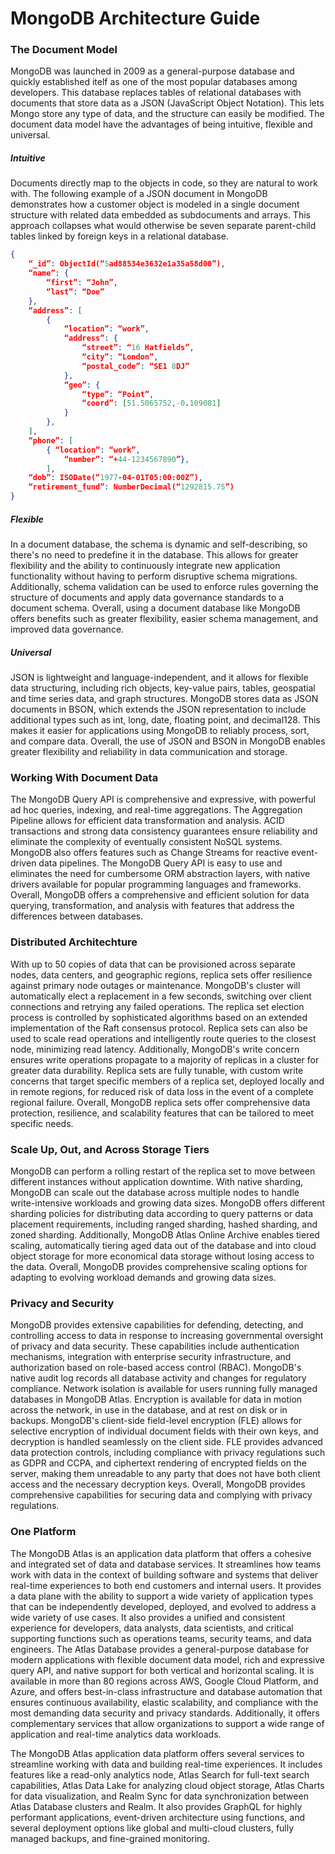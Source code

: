 # MongoDB Architecture Guide

### The Document Model 
MongoDB was launched in 2009 as a general-purpose database and quickly established itelf as one of the most popular databases among developers. This database replaces tables of relational databases with documents that store data as a JSON (JavaScript Object Notation). This lets Mongo store any type of data, and the structure can easily be modified. The document data model have the advantages of being intuitive, flexible and universal. 

##### Intuitive
Documents directly map to the objects in code, so they are natural to work with. The following example of a JSON document in MongoDB demonstrates how a customer object is modeled in a single document structure with related data embedded as subdocuments and arrays. This approach collapses what would otherwise be seven separate parent-child tables linked by foreign keys in a relational database.
```json
{
    “_id”: ObjectId(“5ad88534e3632e1a35a58d00”),
    “name”: {
        “first”: “John”,
        “last”: “Doe” 
    },
    “address”: [
        { 
            “location”: “work”,
            “address”: {
                “street”: “16 Hatfields”,
                “city”: “London”,
                “postal_code”: “SE1 8DJ”
            },
            “geo”: {
                “type”: “Point”, 
                “coord”: [51.5065752,-0.109081]
            }
        },
    ],
    “phone”: [
        { “location”: “work”,
            “number”: “+44-1234567890”},
        ],
    “dob”: ISODate(“1977-04-01T05:00:00Z”),
    “retirement_fund”: NumberDecimal(“1292815.75”)
}
```

##### Flexible
In a document database, the schema is dynamic and self-describing, so there's no need to predefine it in the database. This allows for greater flexibility and the ability to continuously integrate new application functionality without having to perform disruptive schema migrations. Additionally, schema validation can be used to enforce rules governing the structure of documents and apply data governance standards to a document schema. Overall, using a document database like MongoDB offers benefits such as greater flexibility, easier schema management, and improved data governance.

##### Universal
JSON is lightweight and language-independent, and it allows for flexible data structuring, including rich objects, key-value pairs, tables, geospatial and time series data, and graph structures. MongoDB stores data as JSON documents in BSON, which extends the JSON representation to include additional types such as int, long, date, floating point, and decimal128. This makes it easier for applications using MongoDB to reliably process, sort, and compare data. Overall, the use of JSON and BSON in MongoDB enables greater flexibility and reliability in data communication and storage.

### Working With Document Data
The MongoDB Query API is comprehensive and expressive, with powerful ad hoc queries, indexing, and real-time aggregations. The Aggregation Pipeline allows for efficient data transformation and analysis. ACID transactions and strong data consistency guarantees ensure reliability and eliminate the complexity of eventually consistent NoSQL systems. MongoDB also offers features such as Change Streams for reactive event-driven data pipelines. The MongoDB Query API is easy to use and eliminates the need for cumbersome ORM abstraction layers, with native drivers available for popular programming languages and frameworks. Overall, MongoDB offers a comprehensive and efficient solution for data querying, transformation, and analysis with features that address the differences between databases.

### Distributed Architechture
With up to 50 copies of data that can be provisioned across separate nodes, data centers, and geographic regions, replica sets offer resilience against primary node outages or maintenance. MongoDB's cluster will automatically elect a replacement in a few seconds, switching over client connections and retrying any failed operations. The replica set election process is controlled by sophisticated algorithms based on an extended implementation of the Raft consensus protocol. Replica sets can also be used to scale read operations and intelligently route queries to the closest node, minimizing read latency. Additionally, MongoDB's write concern ensures write operations propagate to a majority of replicas in a cluster for greater data durability. Replica sets are fully tunable, with custom write concerns that target specific members of a replica set, deployed locally and in remote regions, for reduced risk of data loss in the event of a complete regional failure. Overall, MongoDB replica sets offer comprehensive data protection, resilience, and scalability features that can be tailored to meet specific needs.

### Scale Up, Out, and Across Storage Tiers
MongoDB can perform a rolling restart of the replica set to move between different instances without application downtime. With native sharding, MongoDB can scale out the database across multiple nodes to handle write-intensive workloads and growing data sizes. MongoDB offers different sharding policies for distributing data according to query patterns or data placement requirements, including ranged sharding, hashed sharding, and zoned sharding. Additionally, MongoDB Atlas Online Archive enables tiered scaling, automatically tiering aged data out of the database and into cloud object storage for more economical data storage without losing access to the data. Overall, MongoDB provides comprehensive scaling options for adapting to evolving workload demands and growing data sizes.

### Privacy and Security
MongoDB provides extensive capabilities for defending, detecting, and controlling access to data in response to increasing governmental oversight of privacy and data security. These capabilities include authentication mechanisms, integration with enterprise security infrastructure, and authorization based on role-based access control (RBAC). MongoDB's native audit log records all database activity and changes for regulatory compliance. Network isolation is available for users running fully managed databases in MongoDB Atlas. Encryption is available for data in motion across the network, in use in the database, and at rest on disk or in backups. MongoDB's client-side field-level encryption (FLE) allows for selective encryption of individual document fields with their own keys, and decryption is handled seamlessly on the client side. FLE provides advanced data protection controls, including compliance with privacy regulations such as GDPR and CCPA, and ciphertext rendering of encrypted fields on the server, making them unreadable to any party that does not have both client access and the necessary decryption keys. Overall, MongoDB provides comprehensive capabilities for securing data and complying with privacy regulations.

### One Platform
The MongoDB Atlas is an application data platform that offers a cohesive and integrated set of data and database services. It streamlines how teams work with data in the context of building software and systems that deliver real-time experiences to both end customers and internal users. It provides a data plane with the ability to support a wide variety of application types that can be independently developed, deployed, and evolved to address a wide variety of use cases. It also provides a unified and consistent experience for developers, data analysts, data scientists, and critical supporting functions such as operations teams, security teams, and data engineers. The Atlas Database provides a general-purpose database for modern applications with flexible document data model, rich and expressive query API, and native support for both vertical and horizontal scaling. It is available in more than 80 regions across AWS, Google Cloud Platform, and Azure, and offers best-in-class infrastructure and database automation that ensures continuous availability, elastic scalability, and compliance with the most demanding data security and privacy standards. Additionally, it offers complementary services that allow organizations to support a wide range of application and real-time analytics data workloads.

The MongoDB Atlas application data platform offers several services to streamline working with data and building real-time experiences. It includes features like a read-only analytics node, Atlas Search for full-text search capabilities, Atlas Data Lake for analyzing cloud object storage, Atlas Charts for data visualization, and Realm Sync for data synchronization between Atlas Database clusters and Realm. It also provides GraphQL for highly performant applications, event-driven architecture using functions, and several deployment options like global and multi-cloud clusters, fully managed backups, and fine-grained monitoring.

